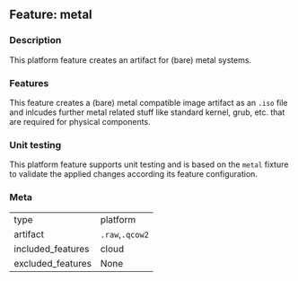 ## Feature: metal
### Description
<website-feature>
This platform feature creates an artifact for (bare) metal systems.
</website-feature>

### Features
This feature creates a (bare) metal compatible image artifact as an `.iso` file and inlcudes further metal related stuff like standard kernel, grub, etc. that are required for physical components.


### Unit testing
This platform feature supports unit testing and is based on the `metal` fixture to validate the applied changes according its feature configuration.

### Meta
|||
|---|---|
|type|platform|
|artifact|`.raw`,`.qcow2`|
|included_features|cloud|
|excluded_features|None|
